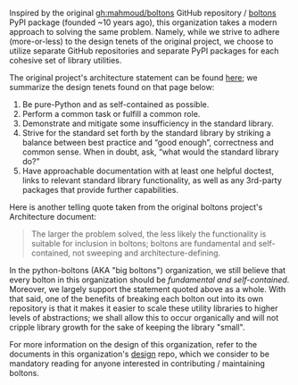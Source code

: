 Inspired by the original [gh:mahmoud/boltons][1] GitHub repository /
[boltons][3] PyPI package (founded ~10 years ago), this organization takes a
modern approach to solving the same problem.  Namely, while we strive to adhere
(more-or-less) to the design tenets of the original project, we choose to
utilize separate GitHub repositories and separate PyPI packages for each
cohesive set of library utilities.

The original project's architecture statement can be found [here][2]; we
summarize the design tenets found on that page below:

1. Be pure-Python and as self-contained as possible.
1. Perform a common task or fulfill a common role.
1. Demonstrate and mitigate some insufficiency in the standard library.
1. Strive for the standard set forth by the standard library by striking a
   balance between best practice and “good enough”, correctness and common
   sense. When in doubt, ask, “what would the standard library do?”
1. Have approachable documentation with at least one helpful doctest, links to
   relevant standard library functionality, as well as any 3rd-party packages
   that provide further capabilities.

Here is another telling quote taken from the original boltons project's
Architecture document:

> The larger the problem solved, the less likely the functionality is suitable
> for inclusion in boltons; boltons are fundamental and self-contained, not
> sweeping and architecture-defining.

In the python-boltons (AKA "big boltons") organization, we still believe that
every bolton in this organization should be _fundamental and self-contained_.
Moreover, we largely support the statement quoted above as a whole. With that
said, one of the benefits of breaking each bolton out into its own repository
is that it makes it easier to scale these utility libraries to higher levels of
abstractions; we shall allow this to occur organically and will not cripple
library growth for the sake of keeping the library "small".

For more information on the design of this organization, refer to the documents
in this organization's [design][4] repo, which we consider to be mandatory
reading for anyone interested in contributing / maintaining boltons.


[1]: https://github.com/mahmoud/boltons
[2]: https://boltons.readthedocs.io/en/latest/architecture.html
[3]: https://pypi.org/project/boltons/
[4]: https://github.com/python-boltons/design
